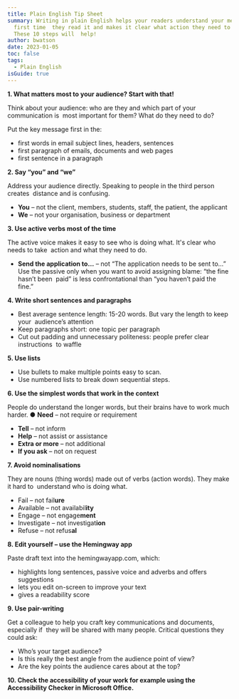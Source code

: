 ```yaml
---
title: Plain English Tip Sheet
summary: Writing in plain English helps your readers understand your message the
  first time  they read it and makes it clear what action they need to take.
  These 10 steps will  help!
author: bwatson
date: 2023-01-05
toc: false
tags:
  - Plain English
isGuide: true
---
```

**1. What matters most to your audience? Start with that!** 

Think about your audience: who are they and which part of your communication is  most important for them? What do they need to do? 

Put the key message first in the: 

* first words in email subject lines, headers, sentences 
* first paragraph of emails, documents and web pages  
* first sentence in a paragraph 

**2. Say “you” and “we”** 

Address your audience directly. Speaking to people in the third person creates  distance and is confusing. 

* **You** – not the client, members, students, staff, the patient, the applicant 
* **We** – not your organisation, business or department 

**3. Use active verbs most of the time** 

The active voice makes it easy to see who is doing what. It's clear who needs to take  action and what they need to do. 

* **Send the application to…** – not “The application needs to be sent to…” Use the passive only when you want to avoid assigning blame: “the fine hasn’t been  paid” is less confrontational than “you haven’t paid the fine.” 

**4. Write short sentences and paragraphs** 

* Best average sentence length: 15-20 words. But vary the length to keep your  audience’s attention 
* Keep paragraphs short: one topic per paragraph 
* Cut out padding and unnecessary politeness: people prefer clear instructions  to waffle 

**5. Use lists** 

* Use bullets to make multiple points easy to scan. 
* Use numbered lists to break down sequential steps.

**6. Use the simplest words that work in the context** 

People do understand the longer words, but their brains have to work much harder. ● **Need** – not require or requirement 

* **Tell** – not inform 
* **Help** – not assist or assistance 
* **Extra or more** – not additional 
* **If you ask** – not on request 

**7. Avoid nominalisations** 

They are nouns (thing words) made out of verbs (action words). They make it hard to  understand who is doing what.  

* Fail – not fail**ure** 
* Available – not availabil**ity** 
* Engage – not engage**ment** 
* Investigate – not investigat**ion** 
* Refuse – not refus**al** 

**8. Edit yourself – use the Hemingway app** 

Paste draft text into the hemingwayapp.com, which: 

* highlights long sentences, passive voice and adverbs and offers suggestions
* lets you edit on-screen to improve your text 
* gives a readability score 

**9. Use pair-writing** 

Get a colleague to help you craft key communications and documents, especially if  they will be shared with many people. Critical questions they could ask: 

* Who’s your target audience? 
* Is this really the best angle from the audience point of view? 
* Are the key points the audience cares about at the top? 

**10. Check the accessibility of your work for example using the Accessibility Checker in Microsoft Office.**